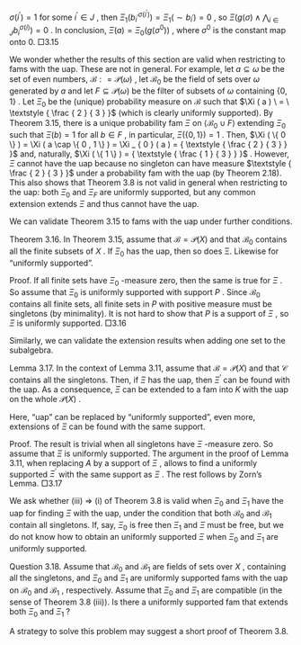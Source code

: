 $\sigma ( i ^ { \prime } ) = 1$ for some $i ^ { \prime } \in J$ , then $\Xi _ { 1 } ( b _ { i ^ { \prime } } ^ { \sigma ( i ^ { \prime } ) } ) = \Xi _ { 1 } ( \sim b _ { i ^ { \prime } } ) = 0$ , so $\Xi \left( g ( \sigma ) \wedge \bigwedge _ { i \in J } b _ { i } ^ { \sigma ( i ) } \right) = 0$ . In conclusion, $\Xi ( a ) = \Xi _ { 0 } ( g ( \sigma ^ { 0 } ) )$ , where $\sigma ^ { 0 }$ is the constant map onto 0. □3.15  

We wonder whether the results of this section are valid when restricting to fams with the uap. These are not in general. For example, let $a \subseteq \omega$ be the set of even numbers, $\mathcal { B } : = \mathcal { P } ( \omega )$ , let $\mathcal { B } _ { 0 }$ be the field of sets over $\omega$ generated by $a$ and let $F \subseteq { \mathcal { P } } ( \omega )$ be the filter of subsets of $\omega$ containing $\{ 0 , 1 \}$ . Let $\Xi _ { 0 }$ be the (unique) probability measure on $\mathcal { B }$ such that $\Xi ( a ) \ = \ \textstyle { \frac { 2 } { 3 } }$ (which is clearly uniformly supported). By Theorem 3.15, there is a unique probability fam $\Xi$ on $\langle \mathcal { B } _ { 0 } \cup F \rangle$ extending $\Xi _ { 0 }$ such that $\Xi ( b ) = 1$ for all $b \in F$ , in particular, $\Xi ( \{ 0 , 1 \} ) = 1$ . Then, $\Xi ( \{ 0 \} ) = \Xi ( a \cap \{ 0 , 1 \} ) = \Xi _ { 0 } ( a ) = { \textstyle { \frac { 2 } { 3 } } }$ and, naturally, $\Xi ( \{ 1 \} ) = { \textstyle { \frac { 1 } { 3 } } }$ . However, $\Xi$ cannot have the uap because no singleton can have measure $\textstyle { \frac { 2 } { 3 } }$ under a probability fam with the uap (by Theorem 2.18). This also shows that Theorem 3.8 is not valid in general when restricting to the uap: both $\Xi _ { 0 }$ and $\Xi _ { F }$ are uniformly supported, but any common extension extends $\Xi$ and thus cannot have the uap.  

We can validate Theorem 3.15 to fams with the uap under further conditions.  

Theorem 3.16. In Theorem 3.15, assume that ${ \mathcal { B } } = { \mathcal { P } } ( X )$ and that $\mathcal { B } _ { 0 }$ contains all the finite subsets of $X$ . If $\Xi _ { 0 }$ has the uap, then so does Ξ. Likewise for “uniformly supported”.  

Proof. If all finite sets have $\Xi _ { 0 }$ -measure zero, then the same is true for $\Xi$ . So assume that $\Xi _ { 0 }$ is uniformly supported with support $P$ . Since $\mathcal { B } _ { 0 }$ contains all finite sets, all finite sets in $P$ with positive measure must be singletons (by minimality). It is not hard to show that $P$ is a support of $\Xi$ , so $\Xi$ is uniformly supported. □3.16  

Similarly, we can validate the extension results when adding one set to the subalgebra.  

Lemma 3.17. In the context of Lemma 3.11, assume that ${ \mathcal { B } } = { \mathcal { P } } ( X )$ and that $\mathcal { C }$ contains all the singletons. Then, if $\Xi$ has the uap, then $\Xi ^ { \prime }$ can be found with the uap. As a consequence, $\Xi$ can be extended to a fam into $K$ with the uap on the whole ${ \mathcal { P } } ( X )$ .  

Here, “uap” can be replaced by “uniformly supported”, even more, extensions of $\Xi$ can be found with the same support.  

Proof. The result is trivial when all singletons have $\Xi$ -measure zero. So assume that $\Xi$ is uniformly supported. The argument in the proof of Lemma 3.11, when replacing $A$ by a support of $\Xi$ , allows to find a uniformly supported $\Xi ^ { \prime }$ with the same support as $\Xi$ . The rest follows by Zorn’s Lemma. □3.17  

We ask whether (iii) ⇒ (i) of Theorem 3.8 is valid when $\Xi _ { 0 }$ and $\Xi _ { 1 }$ have the uap for finding $\Xi$ with the uap, under the condition that both $\mathcal { B } _ { 0 }$ and $\mathcal { B } _ { 1 }$ contain all singletons. If, say, $\Xi _ { 0 }$ is free then $\Xi _ { 1 }$ and $\Xi$ must be free, but we do not know how to obtain an uniformly supported $\Xi$ when $\Xi _ { 0 }$ and $\Xi _ { 1 }$ are uniformly supported.  

Question 3.18. Assume that $\mathcal { B } _ { 0 }$ and $\mathcal { B } _ { 1 }$ are fields of sets over $X$ , containing all the singletons, and $\Xi _ { 0 }$ and $\Xi _ { 1 }$ are uniformly supported fams with the uap on $\mathcal { B } _ { 0 }$ and $\mathcal { B } _ { 1 }$ , respectively. Assume that $\Xi _ { 0 }$ and $\Xi _ { 1 }$ are compatible (in the sense of Theorem 3.8 (iii)). Is there a uniformly supported fam that extends both $\Xi _ { 0 }$ and $\Xi _ { 1 }$ ?  

A strategy to solve this problem may suggest a short proof of Theorem 3.8.  